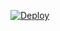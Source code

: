 [![Deploy](https://www.herokucdn.com/deploy/button.svg)](https://heroku.com/deploy?template=https://github.com/hdiiofficial/video-stream)
